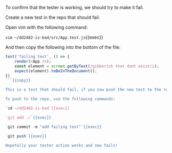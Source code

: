 To confirm that the tester is working, we should try to make it fail.

Create a new test in the repo that should fail.

Open vim with the following command:

`vim ~/dd2482-is-bad/src/App.test.js`{{exec}}

And then copy the following into the bottom of the file:

```js
test('failing test', () => {
    render(<App />);
    const element = screen.getByText(/gibberish that dont exist/i);
    expect(element).toBeInTheDocument();
})
```{{copy}}

This is a test that should fail, if you now push the new test to the repo, the tester action should fail.

To push to the repo, use the following commands:

`cd ~/dd2482-is-bad`{{exec}}

`git add ./`{{exec}}

`git commit -m "add failing test"`{{exec}}

`git push`{{exec}}

Hopefully your tester action works and now fails!
